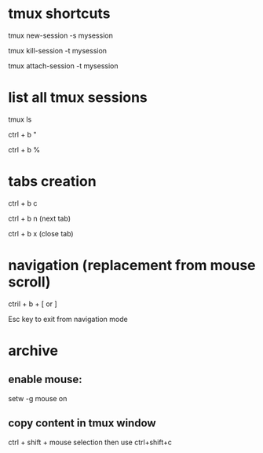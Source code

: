 # tmux shortcuts


tmux new-session  -s mysession

tmux kill-session -t mysession

tmux attach-session  -t mysession

# list all tmux sessions

tmux ls

ctrl + b "

ctrl + b %

# tabs creation

ctrl + b c 

ctrl + b n (next tab)

ctrl + b x (close tab)

# navigation (replacement from mouse scroll)

ctril + b + [ or ]

Esc key to exit from navigation mode

# archive
## enable mouse:
setw -g mouse on
## copy content in tmux window
ctrl + shift + mouse selection
then use ctrl+shift+c
